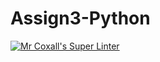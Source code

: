 # Assign3-Python
[![Mr Coxall's Super Linter](https://github.com/ICS3U-C-Programming-HiabGm/Assign3-Python/workflows/Mr%20Coxall's%20Super%20Linter/badge.svg)](https://github.com/ICS3U-C-Programming-HiabGm/Assign3-Python/actions/)
